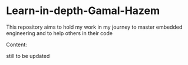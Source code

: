 # Learn-in-depth-Gamal-Hazem

This repository aims to hold my work in my journey to master embedded engineering and to help others in their code

Content:

still to be updated


